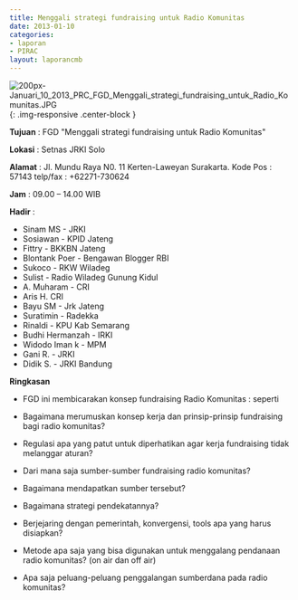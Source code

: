 ```yaml
---
title: Menggali strategi fundraising untuk Radio Komunitas
date: 2013-01-10
categories:
- laporan
- PIRAC
layout: laporancmb
---
```



![200px-Januari_10_2013_PRC_FGD_Menggali_strategi_fundraising_untuk_Radio_Komunitas.JPG](/uploads/200px-Januari_10_2013_PRC_FGD_Menggali_strategi_fundraising_untuk_Radio_Komunitas.JPG){: .img-responsive .center-block }


**Tujuan** : FGD "Menggali strategi fundraising untuk Radio Komunitas" 

**Lokasi** : Setnas JRKI Solo 

**Alamat** : Jl. Mundu Raya N0. 11 Kerten-Laweyan Surakarta. Kode Pos : 57143 telp/fax : +62271-730624 

**Jam** : 09.00 – 14.00 WIB 

**Hadir** :
* Sinam MS - JRKI
* Sosiawan - KPID Jateng
* Fittry - BKKBN Jateng
* Blontank Poer - Bengawan Blogger RBI
* Sukoco - RKW Wiladeg 
* Sulist - Radio Wiladeg Gunung Kidul
* A. Muharam - CRI
* Aris H. CRI
* Bayu SM - Jrk Jateng
* Suratimin - Radekka
* Rinaldi - KPU Kab Semarang
* Budhi Hermanzah - IRKI
* Widodo Iman k - MPM
* Gani R. - JRKI
* Didik S. - JRKI Bandung

**Ringkasan**  
* FGD ini membicarakan konsep fundraising Radio Komunitas : seperti 

* Bagaimana merumuskan konsep kerja dan prinsip-prinsip fundraising bagi radio komunitas?
* Regulasi apa yang patut untuk diperhatikan agar kerja fundraising tidak melanggar aturan? 
* Dari mana saja sumber-sumber fundraising radio komunitas? 
* Bagaimana mendapatkan sumber tersebut? 
* Bagaimana strategi pendekatannya? 
* Berjejaring dengan pemerintah, konvergensi, tools apa yang harus disiapkan?
* Metode apa saja yang bisa digunakan untuk menggalang pendanaan radio komunitas? (on air dan off air) 
* Apa saja peluang-peluang penggalangan sumberdana pada radio komunitas? 
